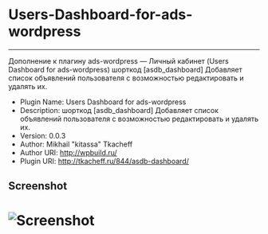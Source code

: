 # Users-Dashboard-for-ads-wordpress
-------------------------------
Дополнение к плагину ads-wordpress — Личный кабинет (Users Dashboard for ads-wordpress)
шорткод [asdb_dashboard] Добавляет список объявлений пользователя с возможностью редактировать и удалять их.

* Plugin Name: Users Dashboard for ads-wordpress
* Description: шорткод [asdb_dashboard] Добавляет список объявлений пользователя с возможностью редактировать и удалять их.
* Version: 0.0.3
* Author: Mikhail "kitassa" Tkacheff
* Author URI: http://wpbuild.ru/
* Plugin URI: http://tkacheff.ru/844/asdb-dashboard/


Screenshot
-------------------------------
# ![Screenshot](http://tkacheff.ru/wp-content/uploads/2015/03/2015-02-28-23-22-53-2.png)
